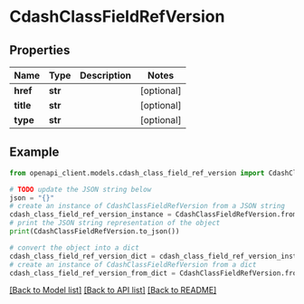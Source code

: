 # CdashClassFieldRefVersion


## Properties

Name | Type | Description | Notes
------------ | ------------- | ------------- | -------------
**href** | **str** |  | [optional] 
**title** | **str** |  | [optional] 
**type** | **str** |  | [optional] 

## Example

```python
from openapi_client.models.cdash_class_field_ref_version import CdashClassFieldRefVersion

# TODO update the JSON string below
json = "{}"
# create an instance of CdashClassFieldRefVersion from a JSON string
cdash_class_field_ref_version_instance = CdashClassFieldRefVersion.from_json(json)
# print the JSON string representation of the object
print(CdashClassFieldRefVersion.to_json())

# convert the object into a dict
cdash_class_field_ref_version_dict = cdash_class_field_ref_version_instance.to_dict()
# create an instance of CdashClassFieldRefVersion from a dict
cdash_class_field_ref_version_from_dict = CdashClassFieldRefVersion.from_dict(cdash_class_field_ref_version_dict)
```
[[Back to Model list]](../README.md#documentation-for-models) [[Back to API list]](../README.md#documentation-for-api-endpoints) [[Back to README]](../README.md)


